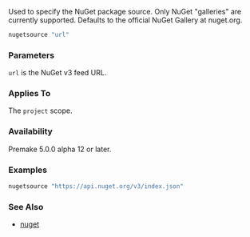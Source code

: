 Used to specify the NuGet package source. Only NuGet "galleries" are currently supported. Defaults to the official NuGet Gallery at nuget.org.

```lua
nugetsource "url"
```

### Parameters ###

`url` is the NuGet v3 feed URL.

### Applies To ###

The `project` scope.

### Availability ###

Premake 5.0.0 alpha 12 or later.

### Examples ###

```lua
nugetsource "https://api.nuget.org/v3/index.json"
```

### See Also ###

* [nuget](nuget.md)
